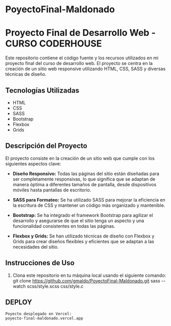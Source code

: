 # PoyectoFinal-Maldonado
# Proyecto Final de Desarrollo Web - CURSO CODERHOUSE

Este repositorio contiene el código fuente y los recursos utilizados en mi proyecto final del curso de desarrollo web. El proyecto se centra en la creación de un sitio web responsive utilizando HTML, CSS, SASS y diversas técnicas de diseño.

## Tecnologías Utilizadas

- HTML
- CSS
- SASS
- Bootstrap
- Flexbox
- Grids

## Descripción del Proyecto

El proyecto consiste en la creación de un sitio web que cumple con los siguientes aspectos clave:

- **Diseño Responsivo:** Todas las páginas del sitio están diseñadas para ser completamente responsivas, lo que significa que se adaptan de manera óptima a diferentes tamaños de pantalla, desde dispositivos móviles hasta pantallas de escritorio.

- **SASS para Formateo:** Se ha utilizado SASS para mejorar la eficiencia en la escritura de CSS y mantener un código más organizado y mantenible.

- **Bootstrap:** Se ha integrado el framework Bootstrap para agilizar el desarrollo y asegurarse de que el sitio tenga un aspecto y una funcionalidad consistentes en todas las páginas.

- **Flexbox y Grids:** Se han utilizado técnicas de diseño con Flexbox y Grids para crear diseños flexibles y eficientes que se adaptan a las necesidades del sitio.

## Instrucciones de Uso

1. Clona este repositorio en tu máquina local usando el siguiente comando:
   git clone https://github.com/gmaldo/PoyectoFinal-Maldonado.git
   sass --watch scss/style.scss css/style.c

## DEPLOY
    Poyecto desplegado en Vercel:
    poyecto-final-maldonado.vercel.app